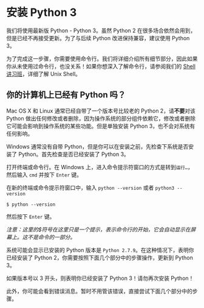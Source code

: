 # 安装 Python 3

我们将使用最新版 Python - Python 3。虽然 Python 2 在很多场合依然会用到，但是已经不再接受更新。为了与后续 Python 改进保持兼容，建议使用 Python 3。

为了完成这一步骤，你需要使用命令行。我们将详细介绍所有细节部分，因此如果你从未使用过命令行，也没关系！如果你想深入了解命令行，请参阅我们的 [Shell 讲习班](http://www.udacity.com/course/shell-workshop--ud206)，详细了解 Unix Shell。

## 你的计算机上已经有 Python 吗？

Mac OS X 和 Linux 通常已经自带了一个版本号比较老的 Python 2，请**不要**对该 Python 做出任何修改或者删除，因为操作系统的部分组件依赖它，修改或者删除它可能会影响到操作系统的某些功能。但是单独安装 Python 3，也不会对系统有任何影响。

Windows 通常没有自带 Python，但是你可以在安装之前，先检查下系统是否安装了 Python。首先检查是否已经安装了 Python 3。

打开终端或命令行。在 Windows 上，进入命令提示符窗口的方式是转到`运行…`，然后输入 `cmd` 并按下 `Enter` 键。

在新的终端或命令提示符窗口中，输入 `python --version` 或者 `python3 --version`

```
$ python --version
```

然后按下 `Enter` 键。

*注意：这里的$符号在这里只是一个提示，表示命令行的开始，它会自动显示在屏幕上。这不是命令的一部分。*

系统可能会显示已安装的 Python 版本是 `Python 2.7.9`。在这种情况下，表明你已经安装了 Python 2，你需要按照下面几个部分中的步骤操作，更新到 Python 3。

如果版本号以 3 开头，则表明你已经安装了 Python 3！请勿再次安装 Python！

此外，你可能会看到错误消息。暂时不用管该错误，直接尝试下面几个部分中的步骤。